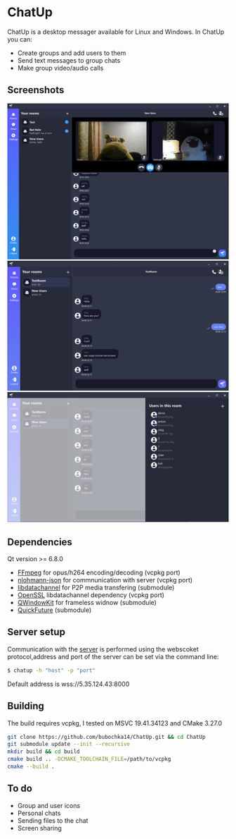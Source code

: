 # ChatUp
 ChatUp is a desktop messager available for Linux and Windows.
In ChatUp you can: 
* Сreate groups and add users to them
* Send text messages to group chats
* Make group video/audio calls<br>

## Screenshots
![Alt text](/screenshots/call.png?raw=true "Optional Title")
![Alt text](/screenshots/chat.png?raw=true "Optional Title")
![Alt text](/screenshots/users.png?raw=true "Optional Title")

## Dependencies
Qt version >= 6.8.0
- [FFmpeg](https://github.com/FFmpeg/FFmpeg) for opus/h264 encoding/decoding (vcpkg port)
- [nlohmann-json](https://github.com/nlohmann/json) for commnunication with server (vcpkg port)
- [libdatachannel](https://github.com/bubochka14/libdatachannel) for P2P media transfering (submodule)
- [OpenSSL](https://github.com/openssl/openssl) libdatachannel dependency (vcpkg port)
- [QWindowKit](https://github.com/stdware/qwindowkit) for frameless widnow (submodule)
- [QuickFuture](https://github.com/bubochka14/quickfuture) (submodule)
## Server setup
Communication with the [server](https://github.com/bubochka14/ChatUp_server) is performed using the webscoket protocol,address and port of the server can be set via the command line:
```sh
$ chatup -h "host" -p "port"
```
Default address is wss://5.35.124.43:8000
## Building
The build requires vcpkg, I tested on MSVC 19.41.34123 and CMake 3.27.0
```sh
git clone https://github.com/bubochka14/ChatUp.git && cd ChatUp
git submodule update --init --recursive
mkdir build && cd build
cmake build .. -DCMAKE_TOOLCHAIN_FILE=/path/to/vcpkg
cmake --build .
```
## To do
* Group and user icons
* Personal chats
* Sending files to the chat
* Screen sharing 

